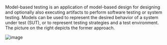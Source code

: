 Model-based testing is an application of model-based design for designing and optionally also executing artifacts to perform software testing or system testing. Models can be used to represent the desired behavior of a system under test (SUT), or to represent testing strategies and a test environment. The picture on the right depicts the former approach.

![image](https://user-images.githubusercontent.com/105078661/212562244-ae51b22c-796f-4f53-89a5-0a1a99cae0af.png)
